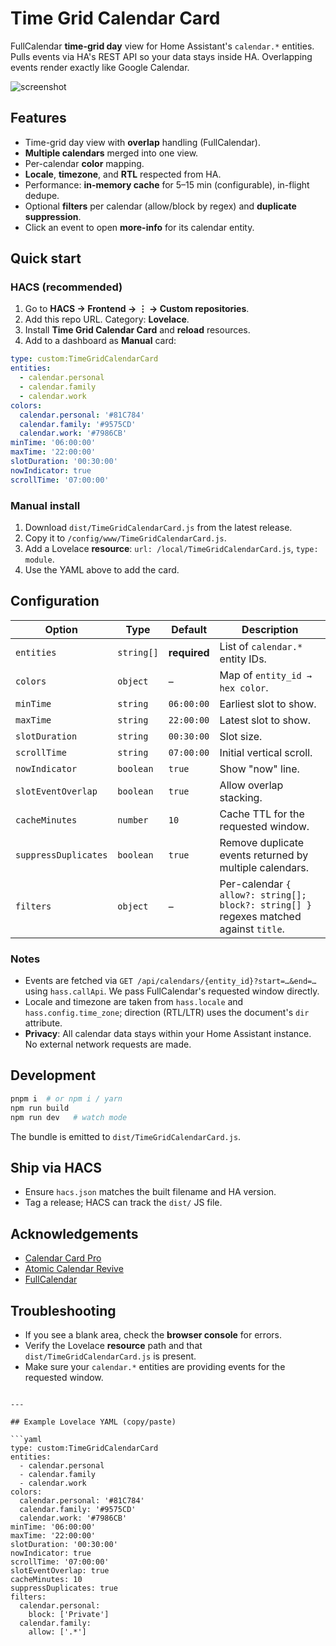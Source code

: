 # Time Grid Calendar Card

FullCalendar **time-grid day** view for Home Assistant's `calendar.*` entities. Pulls events via HA's REST API so your data stays inside HA. Overlapping events render exactly like Google Calendar.

![screenshot](./docs/screenshot.png)

## Features
- Time-grid day view with **overlap** handling (FullCalendar).
- **Multiple calendars** merged into one view.
- Per-calendar **color** mapping.
- **Locale**, **timezone**, and **RTL** respected from HA.
- Performance: **in-memory cache** for 5–15 min (configurable), in-flight dedupe.
- Optional **filters** per calendar (allow/block by regex) and **duplicate suppression**.
- Click an event to open **more-info** for its calendar entity.

## Quick start

### HACS (recommended)
1. Go to **HACS → Frontend → ⋮ → Custom repositories**.
2. Add this repo URL. Category: **Lovelace**.
3. Install **Time Grid Calendar Card** and **reload** resources.
4. Add to a dashboard as **Manual** card:

```yaml
type: custom:TimeGridCalendarCard
entities:
  - calendar.personal
  - calendar.family
  - calendar.work
colors:
  calendar.personal: '#81C784'
  calendar.family: '#9575CD'
  calendar.work: '#7986CB'
minTime: '06:00:00'
maxTime: '22:00:00'
slotDuration: '00:30:00'
nowIndicator: true
scrollTime: '07:00:00'
```

### Manual install

1. Download `dist/TimeGridCalendarCard.js` from the latest release.
2. Copy it to `/config/www/TimeGridCalendarCard.js`.
3. Add a Lovelace **resource**: `url: /local/TimeGridCalendarCard.js`, `type: module`.
4. Use the YAML above to add the card.

## Configuration

| Option               | Type       | Default      | Description                                                                            |
| -------------------- | ---------- | ------------ | -------------------------------------------------------------------------------------- |
| `entities`           | `string[]` | **required** | List of `calendar.*` entity IDs.                                                       |
| `colors`             | `object`   | –            | Map of `entity_id → hex color`.                                                        |
| `minTime`            | `string`   | `06:00:00`   | Earliest slot to show.                                                                 |
| `maxTime`            | `string`   | `22:00:00`   | Latest slot to show.                                                                   |
| `slotDuration`       | `string`   | `00:30:00`   | Slot size.                                                                             |
| `scrollTime`         | `string`   | `07:00:00`   | Initial vertical scroll.                                                               |
| `nowIndicator`       | `boolean`  | `true`       | Show "now" line.                                                                       |
| `slotEventOverlap`   | `boolean`  | `true`       | Allow overlap stacking.                                                                |
| `cacheMinutes`       | `number`   | `10`         | Cache TTL for the requested window.                                                    |
| `suppressDuplicates` | `boolean`  | `true`       | Remove duplicate events returned by multiple calendars.                                |
| `filters`            | `object`   | –            | Per-calendar `{ allow?: string[]; block?: string[] }` regexes matched against `title`. |

### Notes

- Events are fetched via `GET /api/calendars/{entity_id}?start=…&end=…` using `hass.callApi`. We pass FullCalendar's requested window directly.
- Locale and timezone are taken from `hass.locale` and `hass.config.time_zone`; direction (RTL/LTR) uses the document's `dir` attribute.
- **Privacy**: All calendar data stays within your Home Assistant instance. No external network requests are made.

## Development

```bash
pnpm i  # or npm i / yarn
npm run build
npm run dev   # watch mode
```

The bundle is emitted to `dist/TimeGridCalendarCard.js`.

## Ship via HACS

- Ensure `hacs.json` matches the built filename and HA version.
- Tag a release; HACS can track the `dist/` JS file.

## Acknowledgements

- [Calendar Card Pro](https://github.com/alexpfau/calendar-card-pro)
- [Atomic Calendar Revive](https://github.com/totaldebug/atomic-calendar-revive)
- [FullCalendar](https://fullcalendar.io/)

## Troubleshooting

- If you see a blank area, check the **browser console** for errors.
- Verify the Lovelace **resource** path and that `dist/TimeGridCalendarCard.js` is present.
- Make sure your `calendar.*` entities are providing events for the requested window.

````

---

## Example Lovelace YAML (copy/paste)

```yaml
type: custom:TimeGridCalendarCard
entities:
  - calendar.personal
  - calendar.family
  - calendar.work
colors:
  calendar.personal: '#81C784'
  calendar.family: '#9575CD'
  calendar.work: '#7986CB'
minTime: '06:00:00'
maxTime: '22:00:00'
slotDuration: '00:30:00'
nowIndicator: true
scrollTime: '07:00:00'
slotEventOverlap: true
cacheMinutes: 10
suppressDuplicates: true
filters:
  calendar.personal:
    block: ['Private']
  calendar.family:
    allow: ['.*']
````
